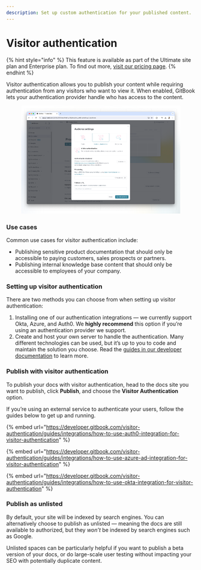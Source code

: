 ```yaml
---
description: Set up custom authentication for your published content.
---
```


# Visitor authentication

{% hint style="info" %}
This feature is available as part of the Ultimate site plan and Enterprise plan. To find out more, [visit our pricing page](https://www.gitbook.com/pricing).
{% endhint %}

Visitor authentication allows you to publish your content while requiring authentication from any visitors who want to view it. When enabled, GitBook lets your authentication provider handle who has access to the content.

<figure><img src="../../../.gitbook/assets/visitor-authentication (1).png" alt=""><figcaption></figcaption></figure>

### Use cases

Common use cases for visitor authentication include:

* Publishing sensitive product documentation that should only be accessible to paying customers, sales prospects or partners.
* Publishing internal knowledge base content that should only be accessible to employees of your company.

### Setting up visitor authentication

There are two methods you can choose from when setting up visitor authentication:

1. Installing one of our authentication integrations — we currently support Okta, Azure, and Auth0. We **highly recommend** this option if you’re using an authentication provider we support.
2. Create and host your own server to handle the authentication. Many different technologies can be used, but it’s up to you to code and maintain the solution you choose. Read the [guides in our developer documentation](https://developer.gitbook.com/visitor-authentication/guides/custom-backend) to learn more.

### Publish with visitor authentication

To publish your docs with visitor authentication, head to the docs site you want to publish, click **Publish**, and choose the **Visitor Authentication** option.

If you’re using an external service to authenticate your users, follow the guides below to get up and running.

{% embed url="https://developer.gitbook.com/visitor-authentication/guides/integrations/how-to-use-auth0-integration-for-visitor-authentication" %}

{% embed url="https://developer.gitbook.com/visitor-authentication/guides/integrations/how-to-use-azure-ad-integration-for-visitor-authentication" %}

{% embed url="https://developer.gitbook.com/visitor-authentication/guides/integrations/how-to-use-okta-integration-for-visitor-authentication" %}

### **Publish as unlisted**

By default, your site will be indexed by search engines. You can alternatively choose to publish as unlisted — meaning the docs are still available to authorized, but they _won’t_ be indexed by search engines such as Google.

Unlisted spaces can be particularly helpful if you want to publish a beta version of your docs, or do large-scale user testing without impacting your SEO with potentially duplicate content.
